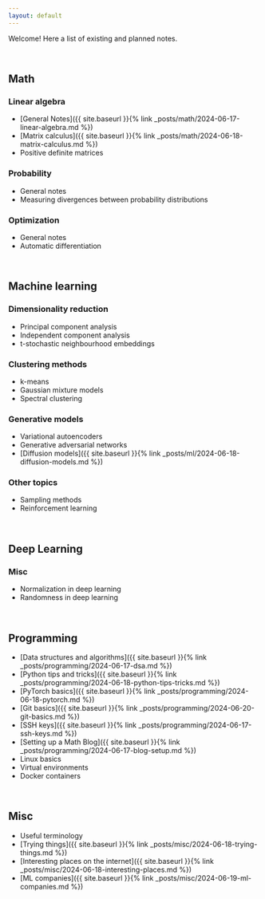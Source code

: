 ```yaml
---
layout: default
---
```


Welcome! Here a list of existing and planned notes.

<br>

## Math

### Linear algebra
- [General Notes]({{ site.baseurl }}{% link _posts/math/2024-06-17-linear-algebra.md %})
- [Matrix calculus]({{ site.baseurl }}{% link _posts/math/2024-06-18-matrix-calculus.md %})
- Positive definite matrices

### Probability
 - General notes
 - Measuring divergences between probability distributions

### Optimization
 - General notes
 - Automatic differentiation

<br>

## Machine learning

### Dimensionality reduction
 - Principal component analysis
 - Independent component analysis
 - t-stochastic neighbourhood embeddings

### Clustering methods
 - k-means
 - Gaussian mixture models
 - Spectral clustering

### Generative models
 - Variational autoencoders
 - Generative adversarial networks
 - [Diffusion models]({{ site.baseurl }}{% link _posts/ml/2024-06-18-diffusion-models.md %}) 

### Other topics
 - Sampling methods
 - Reinforcement learning

<br>

## Deep Learning

### Misc
 - Normalization in deep learning
 - Randomness in deep learning

<br>

## Programming
 - [Data structures and algorithms]({{ site.baseurl }}{% link _posts/programming/2024-06-17-dsa.md %})
 - [Python tips and tricks]({{ site.baseurl }}{% link _posts/programming/2024-06-18-python-tips-tricks.md %})
 - [PyTorch basics]({{ site.baseurl }}{% link _posts/programming/2024-06-18-pytorch.md %})
 - [Git basics]({{ site.baseurl }}{% link _posts/programming/2024-06-20-git-basics.md %})
 - [SSH keys]({{ site.baseurl }}{% link _posts/programming/2024-06-17-ssh-keys.md %})
 - [Setting up a Math Blog]({{ site.baseurl }}{% link _posts/programming/2024-06-17-blog-setup.md %})
 - Linux basics
 - Virtual environments 
 - Docker containers  

<br>

## Misc
 - Useful terminology
 - [Trying things]({{ site.baseurl }}{% link _posts/misc/2024-06-18-trying-things.md %})
 - [Interesting places on the internet]({{ site.baseurl }}{% link _posts/misc/2024-06-18-interesting-places.md %})
 - [ML companies]({{ site.baseurl }}{% link _posts/misc/2024-06-19-ml-companies.md %})
